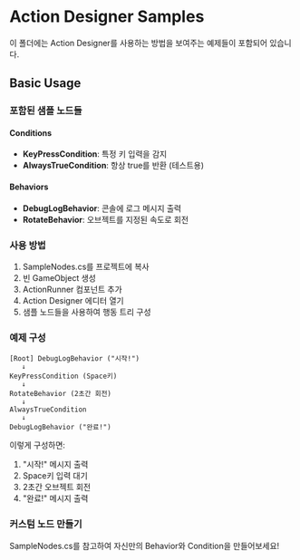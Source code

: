 # Action Designer Samples

이 폴더에는 Action Designer를 사용하는 방법을 보여주는 예제들이 포함되어 있습니다.

## Basic Usage

### 포함된 샘플 노드들

#### Conditions
- **KeyPressCondition**: 특정 키 입력을 감지
- **AlwaysTrueCondition**: 항상 true를 반환 (테스트용)

#### Behaviors  
- **DebugLogBehavior**: 콘솔에 로그 메시지 출력
- **RotateBehavior**: 오브젝트를 지정된 속도로 회전

### 사용 방법

1. SampleNodes.cs를 프로젝트에 복사
2. 빈 GameObject 생성
3. ActionRunner 컴포넌트 추가
4. Action Designer 에디터 열기
5. 샘플 노드들을 사용하여 행동 트리 구성

### 예제 구성

```
[Root] DebugLogBehavior ("시작!")
   ↓
KeyPressCondition (Space키)
   ↓  
RotateBehavior (2초간 회전)
   ↓
AlwaysTrueCondition
   ↓
DebugLogBehavior ("완료!")
```

이렇게 구성하면:
1. "시작!" 메시지 출력
2. Space키 입력 대기
3. 2초간 오브젝트 회전
4. "완료!" 메시지 출력

### 커스텀 노드 만들기

SampleNodes.cs를 참고하여 자신만의 Behavior와 Condition을 만들어보세요!